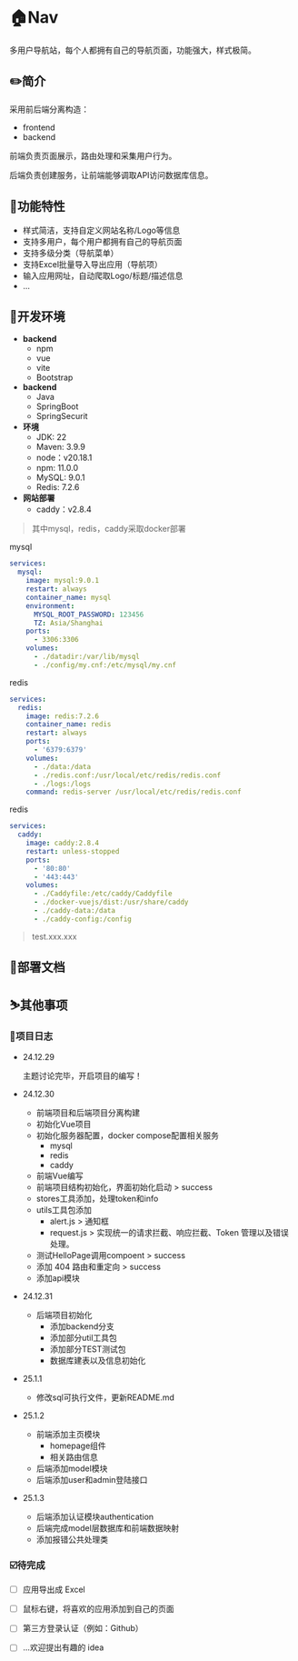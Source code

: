 # 🏠Nav

多用户导航站，每个人都拥有自己的导航页面，功能强大，样式极简。



## ✏️简介

采用前后端分离构造：

- frontend
- backend

前端负责页面展示，路由处理和采集用户行为。

后端负责创建服务，让前端能够调取API访问数据库信息。



## 🔭功能特性

- 样式简洁，支持自定义网站名称/Logo等信息
- 支持多用户，每个用户都拥有自己的导航页面
- 支持多级分类（导航菜单）
- 支持Excel批量导入导出应用（导航项）
- 输入应用网址，自动爬取Logo/标题/描述信息
- ...



## 🔧开发环境

- **backend**
  - npm
  - vue
  - vite
  - Bootstrap
- **backend**
  - Java
  - SpringBoot
  - SpringSecurit
- **环境**
  - JDK: 22
  - Maven: 3.9.9
  - node：v20.18.1
  - npm: 11.0.0
  - MySQL: 9.0.1
  - Redis: 7.2.6
- **网站部署**
  - caddy：v2.8.4

> 其中mysql，redis，caddy采取docker部署

mysql

```yml
services:
  mysql:
    image: mysql:9.0.1
    restart: always
    container_name: mysql
    environment:
      MYSQL_ROOT_PASSWORD: 123456
      TZ: Asia/Shanghai
    ports:
      - 3306:3306
    volumes:
      - ./datadir:/var/lib/mysql
      - ./config/my.cnf:/etc/mysql/my.cnf
```

redis

```yml
services:
  redis:
    image: redis:7.2.6
    container_name: redis
    restart: always
    ports:
      - '6379:6379'
    volumes:
      - ./data:/data
      - ./redis.conf:/usr/local/etc/redis/redis.conf
      - ./logs:/logs
    command: redis-server /usr/local/etc/redis/redis.conf
```

redis

```yml
services:
  caddy:
    image: caddy:2.8.4
    restart: unless-stopped
    ports:
      - '80:80'
      - '443:443'
    volumes:
      - ./Caddyfile:/etc/caddy/Caddyfile
      - ./docker-vuejs/dist:/usr/share/caddy
      - ./caddy-data:/data
      - ./caddy-config:/config
```

> test.xxx.xxx



## 📖部署文档



## ⛷️其他事项

### 🎉项目日志

- 24.12.29

  主题讨论完毕，开启项目的编写！
  
- 24.12.30

  - 前端项目和后端项目分离构建
  - 初始化Vue项目
  - 初始化服务器配置，docker compose配置相关服务
    - mysql
    - redis
    - caddy
  - 前端Vue编写
  - 前端项目结构初始化，界面初始化启动 > success
  - stores工具添加，处理token和info
  - utils工具包添加
    - alert.js > 通知框
    - request.js > 实现统一的请求拦截、响应拦截、Token 管理以及错误处理。
  - 测试HelloPage调用compoent > success
  - 添加 404 路由和重定向 > success
  - 添加api模块
  
- 24.12.31

  - 后端项目初始化
    - 添加backend分支
    - 添加部分util工具包
    - 添加部分TEST测试包
    - 数据库建表以及信息初始化

- 25.1.1

  - 修改sql可执行文件，更新README.md
  
- 25.1.2

  - 前端添加主页模块
    - homepage组件
    - 相关路由信息
  - 后端添加model模块
  - 后端添加user和admin登陆接口
  
- 25.1.3

  - 后端添加认证模块authentication
  - 后端完成model层数据库和前端数据映射
  - 添加报错公共处理类

### ☑️待完成

- [ ] 应用导出成 Excel
- [ ] 鼠标右键，将喜欢的应用添加到自己的页面
- [ ] 第三方登录认证（例如：Github）
- [ ] ...欢迎提出有趣的 idea



